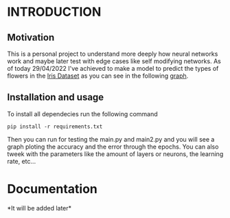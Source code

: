 # INTRODUCTION
## Motivation
This is a personal project to understand more deeply how neural networks work and maybe later test with edge cases like self modifying networks. As of today 29/04/2022 I've achieved to make a model to predict the types of flowers in the [Iris Dataset](https://archive.ics.uci.edu/ml/datasets/iris) as you can see in the following [graph](https://github.com/glpcc/Neural_network_experiments/blob/master/img/Iris%20Data%20prediction.png).
## Installation and usage 
To install all dependecies run the following command
```shell
pip install -r requirements.txt
```
Then you can run for testing the main.py and main2.py and you will see a graph ploting the accuracy and the error through the epochs. You can also tweek with the parameters like the amount of layers or neurons, the learning rate, etc...
# Documentation
\*It will  be added later*